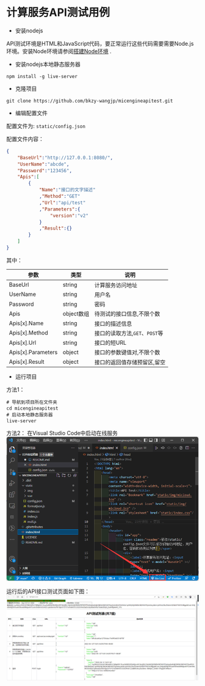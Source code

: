 # 计算服务API测试用例

- 安装nodejs

API测试环境是HTML和JavaScript代码，要正常运行这些代码需要需要Node.js环境。安装Node环境请参阅[搭建Node环境](https://ldc2.layabox.com/doc/?language=zh&nav=zh-ts-1-0-0) .

- 安装nodejs本地静态服务器

```shell
npm install -g live-server
```

- 克隆项目

```shell
git clone https://github.com/bkzy-wangjp/micengineapitest.git
```

- 编辑配置文件

配置文件为: `static/config.json`

配置文件内容：

```json
{
    "BaseUrl":"http://127.0.0.1:8080/",
    "UserName":"abcde",
    "Password":"123456",
    "Apis":[
        {
            "Name":"接口的文字描述"
            ,"Method":"GET"
            ,"Url":"api/test"
            ,"Parameters":{
                "version":"v2"
            }
            ,"Result":{}
        }
    ]
}
```

其中：

|参数|类型|说明|
|---|----|----|
|BaseUrl|string|计算服务访问地址|
|UserName|string|用户名|
|Password|string|密码|
|Apis|object数组|待测试的接口信息,不限个数|
|Apis[x].Name|string|接口的描述信息|
|Apis[x].Method|string|接口的读取方法,`GET`、`POST`等|
|Apis[x].Url|string|接口的短URL|
|Apis[x].Parameters|object|接口的参数键值对,不限个数|
|Apis[x].Result|object|接口的返回值存储预留区,留空|

- 运行项目

方法1：

```shell
# 导航到项目所在文件夹
cd micengineapitest
# 启动本地静态服务器
live-server
```

方法2：
在Visual Studio Code中启动在线服务
![在Visual Studio Code中启动在线服务](/static/img/golive.png)

运行后的API接口测试页面如下图：
![运行后的API接口测试页面](/static/img/runtemp.png)
